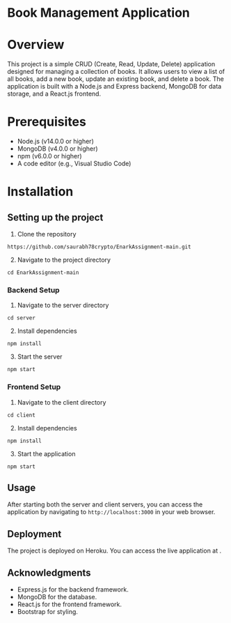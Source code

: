 # Book Management Application

# Overview

This project is a simple CRUD (Create, Read, Update, Delete) application designed for managing a collection of books. It allows users to view a list of all books, add a new book, update an existing book, and delete a book. The application is built with a Node.js and Express backend, MongoDB for data storage, and a React.js frontend.

# Prerequisites

- Node.js (v14.0.0 or higher)
- MongoDB (v4.0.0 or higher)
- npm (v6.0.0 or higher)
- A code editor (e.g., Visual Studio Code)

# Installation

## Setting up the project

1. Clone the repository
```
https://github.com/saurabh78crypto/EnarkAssignment-main.git
```
2. Navigate to the project directory
```
cd EnarkAssignment-main
``` 

### Backend Setup

1. Navigate to the server directory
```
cd server
```
2. Install dependencies
```
npm install
```
3. Start the server
```
npm start
```

### Frontend Setup

1. Navigate to the client directory
```
cd client
```
2. Install dependencies
```
npm install
```
3. Start the application
```
npm start
```

## Usage
After starting both the server and client servers, you can access the application by navigating to `http://localhost:3000` in your web browser.

## Deployment
The project is deployed on Heroku. You can access the live application at .


## Acknowledgments

- Express.js for the backend framework.
- MongoDB for the database.
- React.js for the frontend framework.
- Bootstrap for styling.
